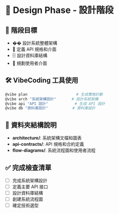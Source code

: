 # 🎨 Design Phase - 設計階段

## 🎯 階段目標
- ��️ 設計系統整體架構
- 📡 定義 API 規格和介面
- 🗄️ 設計資料庫結構
- 🎨 規劃使用者介面

## 🛠️ VibeCoding 工具使用
```bash
@vibe plan                      # 生成實施計劃
@vibe arch "系統架構設計"       # 設計系統架構  
@vibe api "API 設計"            # 生成 API 設計
@vibe db "資料庫設計"           # 資料庫設計
```

## 📁 資料夾結構說明
- **architecture/**: 系統架構文檔和圖表
- **api-contracts/**: API 規格和合約定義
- **flow-diagrams/**: 系統流程圖和使用者流程

## ✅ 完成檢查清單
- [ ] 完成系統架構設計
- [ ] 定義主要 API 接口
- [ ] 設計資料庫結構
- [ ] 創建系統流程圖
- [ ] 確定技術選型